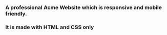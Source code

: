 ### A professional Acme Website which is responsive and mobile friendly. 
### It is made with HTML and CSS only
